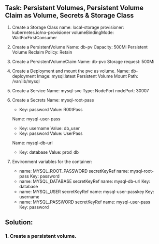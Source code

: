 ## Task: Persistent Volumes, Persistent Volume Claim as Volume, Secrets & Storage Class
1. Create a Storage Class
   name: local-storage
   provisioner: kubernetes.io/no-provisioner
   volumeBindingMode: WaitForFirstConsumer

3. Create a PersistentVolume
    Name: db-pv
    Capacity: 500Mi
    Persistent Volume Reclaim Policy: Retain

4. Create a PersistentVolumeClaim
    Name: db-pvc
    Storage request: 500Mi

5. Create a Deployment and mount the pvc as volume.
    Name: db-deployment
    Image: mysql:latest
    Persistent Volume Mount Path: /var/lib/mysql

6. Create a Service
    Name: mysql-svc
    Type: NodePort
    nodePort: 30007

7. Create a Secrets
    Name: mysql-root-pass
    * Key: password
      Value: R00tPass
    
    Name: mysql-user-pass
    * Key: username
      Value: db_user
    * Key: password
      Value: UserPass
    
    Name: mysql-db-url
    * Key: database
      Value: prod_db

8. Environment variables for the container:
    * name: MYSQL_ROOT_PASSWORD
      secretKeyRef name: mysql-root-pass
      Key: password
    * name: MYSQL_DATABASE
      secretKeyRef name: mysql-db-url
      Key: database
    * name: MYSQL_USER
      secretKeyRef name: mysql-user-passkey
      Key: username
    * name: MYSQL_PASSWORD
      secretKeyRef name: mysql-user-pass
      Key: password

## Solution:

### 1. Create a persistent volume.
    
    
